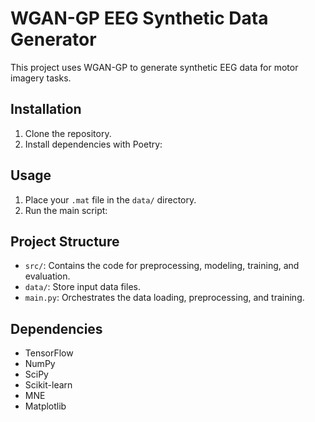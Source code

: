 # WGAN-GP EEG Synthetic Data Generator

This project uses WGAN-GP to generate synthetic EEG data for motor imagery tasks.

## Installation
1. Clone the repository.
2. Install dependencies with Poetry:

## Usage
1. Place your `.mat` file in the `data/` directory.
2. Run the main script:

## Project Structure
- `src/`: Contains the code for preprocessing, modeling, training, and evaluation.
- `data/`: Store input data files.
- `main.py`: Orchestrates the data loading, preprocessing, and training.

## Dependencies
- TensorFlow
- NumPy
- SciPy
- Scikit-learn
- MNE
- Matplotlib
